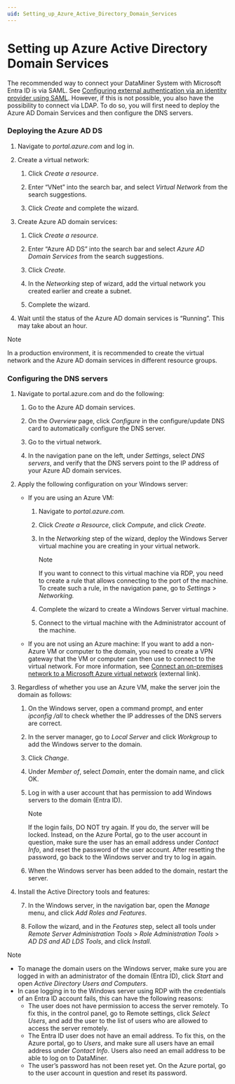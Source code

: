 ```yaml
---
uid: Setting_up_Azure_Active_Directory_Domain_Services
---
```


# Setting up Azure Active Directory Domain Services

The recommended way to connect your DataMiner System with Microsoft Entra ID is via SAML. See [Configuring external authentication via an identity provider using SAML](xref:Configuring_external_authentication_via_an_identity_provider_using_SAML). However, if this is not possible, you also have the possibility to connect via LDAP. To do so, you will first need to deploy the Azure AD Domain Services and then configure the DNS servers.

### Deploying the Azure AD DS

1. Navigate to *portal.azure.com* and log in.

2. Create a virtual network:

    1. Click *Create a resource*.

    2. Enter “VNet” into the search bar, and select *Virtual Network* from the search suggestions.

    3. Click *Create* and complete the wizard.

3. Create Azure AD domain services:

    1. Click *Create a resource.*

    2. Enter “Azure AD DS” into the search bar and select *Azure AD Domain Services* from the search suggestions.

    3. Click *Create.*

    4. In the *Networking* step of wizard, add the virtual network you created earlier and create a subnet.

    5. Complete the wizard.

4. Wait until the status of the Azure AD domain services is “Running”. This may take about an hour.

> [!NOTE]
> In a production environment, it is recommended to create the virtual network and the Azure AD domain services in different resource groups.

### Configuring the DNS servers

1. Navigate to portal.azure.com and do the following:

    1. Go to the Azure AD domain services.

    2. On the *Overview* page, click *Configure* in the configure/update DNS card to automatically configure the DNS server.

    3. Go to the virtual network.

    4. In the navigation pane on the left, under *Settings*, select *DNS servers*, and verify that the DNS servers point to the IP address of your Azure AD domain services.

2. Apply the following configuration on your Windows server:

    - If you are using an Azure VM:

        1. Navigate to *portal.azure.com.*

        2. Click *Create a Resource*, click *Compute*, and click *Create*.

        3. In the *Networking* step of the wizard, deploy the Windows Server virtual machine you are creating in your virtual network.

            > [!NOTE]
            > If you want to connect to this virtual machine via RDP, you need to create a rule that allows connecting to the port of the machine. To create such a rule, in the navigation pane, go to *Settings* > *Networking.*

        4. Complete the wizard to create a Windows Server virtual machine.

        5. Connect to the virtual machine with the Administrator account of the machine.

    - If you are not using an Azure machine: If you want to add a non-Azure VM or computer to the domain, you need to create a VPN gateway that the VM or computer can then use to connect to the virtual network. For more information, see [Connect an on-premises network to a Microsoft Azure virtual network](https://docs.microsoft.com/en-us/microsoft-365/enterprise/connect-an-on-premises-network-to-a-microsoft-azure-virtual-network?view=o365-worldwide) (external link).

3. Regardless of whether you use an Azure VM, make the server join the domain as follows:

    1. On the Windows server, open a command prompt, and enter *ipconfig /all* to check whether the IP addresses of the DNS servers are correct.

    2. In the server manager, go to *Local Server* and click *Workgroup* to add the Windows server to the domain.

    3. Click *Change*.

    4. Under *Member of*, select *Domain*, enter the domain name, and click OK.

    5. Log in with a user account that has permission to add Windows servers to the domain (Entra ID).

        > [!NOTE]
        > If the login fails, DO NOT try again. If you do, the server will be locked. Instead, on the Azure Portal, go to the user account in question, make sure the user has an email address under *Contact Info*, and reset the password of the user account. After resetting the password, go back to the Windows server and try to log in again.

    6. When the Windows server has been added to the domain, restart the server.

4. Install the Active Directory tools and features:

    7. In the Windows server, in the navigation bar, open the *Manage* menu, and click *Add Roles and Features*.

    8. Follow the wizard, and in the *Features* step, select all tools under *Remote Server Administration Tools* > *Role Administration Tools* > *AD DS and AD LDS Tools*, and click *Install*.

> [!NOTE]
> - To manage the domain users on the Windows server, make sure you are logged in with an administrator of the domain (Entra ID), click *Start* and open *Active Directory Users and Computers*.
> - In case logging in to the Windows server using RDP with the credentials of an Entra ID account fails, this can have the following reasons:
>     - The user does not have permission to access the server remotely. To fix this, in the control panel, go to Remote settings, click *Select Users*, and add the user to the list of users who are allowed to access the server remotely.
>     - The Entra ID user does not have an email address. To fix this, on the Azure portal, go to *Users*, and make sure all users have an email address under *Contact Info*. Users also need an email address to be able to log on to DataMiner.
>     - The user’s password has not been reset yet. On the Azure portal, go to the user account in question and reset its password.
>
